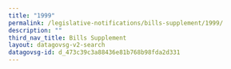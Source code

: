 ```yaml
---
title: "1999"
permalink: /legislative-notifications/bills-supplement/1999/
description: ""
third_nav_title: Bills Supplement
layout: datagovsg-v2-search
datagovsg-id: d_473c39c3a88436e81b768b98fda2d331
---
```


